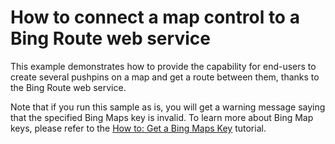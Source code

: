 # How to connect a map control to a Bing Route web service


<p>This example demonstrates how to provide the capability for end-users to create several pushpins on a map and get a route between them, thanks to the Bing Route web service.</p><p>Note that if you run this sample as is, you will get a warning message saying that the specified Bing Maps key is invalid. To learn more about Bing Map keys, please refer to the  <a href="http://help.devexpress.com/#Silverlight/CustomDocument5975"><u>How to: Get a Bing Maps Key</u></a>  tutorial.</p><br />


<br/>


